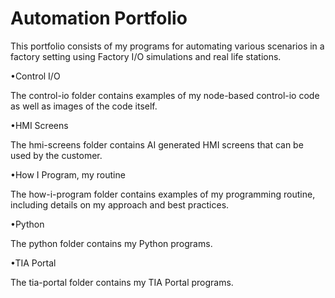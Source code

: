 # Automation Portfolio
This portfolio consists of my programs for automating various scenarios in a factory setting using Factory I/O simulations and real life stations.

•Control I/O

The control-io folder contains examples of my node-based control-io code as well as images of the code itself.


•HMI Screens

The hmi-screens folder contains AI generated HMI screens that can be used by the customer.


•How I Program, my routine

The how-i-program folder contains examples of my programming routine, including details on my approach and best practices.


•Python

The python folder contains my Python programs.


•TIA Portal

The tia-portal folder contains my TIA Portal programs.
